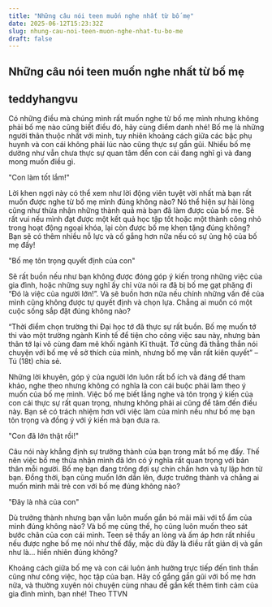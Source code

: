 ```yaml
---
title: "Những câu nói teen muốn nghe nhất từ bố mẹ"
date: 2025-06-12T15:23:32Z
slug: nhung-cau-noi-teen-muon-nghe-nhat-tu-bo-me
draft: false
---
```


## Những câu nói teen muốn nghe nhất từ bố mẹ

## teddyhangvu

Có những điều mà chúng mình rất muốn nghe từ bố mẹ mình nhưng không phải bố mẹ nào cũng biết điều đó, hãy cùng điểm danh nhé!
Bố mẹ là những người thân thuộc nhất với mình, tuy nhiên khoảng cách giữa các bậc phụ huynh và con cái không phải lúc nào cũng thực sự gần gũi. Nhiều bố mẹ dường như vẫn chưa thực sự quan tâm đến con cái đang nghĩ gì và đang mong muốn điều gì. 

"Con làm tốt lắm!"

Lời khen ngợi này có thể xem như lời động viên tuyệt vời nhất mà bạn rất muốn được nghe từ bố mẹ mình đúng không nào? Nó thể hiện sự hài lòng cũng như thừa nhận những thành quả mà bạn đã làm được của bố mẹ. Sẽ rất vui nếu mình đạt được một kết quả học tập tốt hoặc một thành công nhỏ trong hoạt động ngoại khóa, lại còn được bố mẹ khen tặng đúng không? Bạn sẽ có thêm nhiều nỗ lực và cố gắng hơn nữa nếu có sự ủng hộ của bố mẹ đấy!

"Bố mẹ tôn trọng quyết định của con"

Sẽ rất buồn nếu như bạn không được đóng góp ý kiến trong những việc của gia đình, hoặc những suy nghĩ ấy chỉ vừa nói ra đã bị bố mẹ gạt phăng đi “Đó là việc của người lớn!”. Và sẽ buồn hơn nữa nếu chính những vấn đề của mình cũng không được tự quyết định và chọn lựa. Chẳng ai muốn có một cuộc sống sắp đặt đúng không nào?



“Thời điểm chọn trường thi Đại học tớ đã thực sự rất buồn. Bố mẹ muốn tớ thi vào một trường ngành Kinh tế để tiện cho công việc sau này, nhưng bản thân tớ lại vô cùng đam mê khối ngành Kĩ thuật. Tớ cũng đã thẳng thắn nói chuyện với bố mẹ về sở thích của mình, nhưng bố mẹ vẫn rất kiên quyết” – Tú (18t) chia sẻ.

Những lời khuyên, góp ý của người lớn luôn rất bổ ích và đáng để tham khảo, nghe theo nhưng không có nghĩa là con cái buộc phải làm theo ý muốn của bố mẹ mình. Việc bố mẹ biết lắng nghe và tôn trọng ý kiến của con cái thực sự rất quan trọng, nhưng không phải ai cũng để tâm đến điều này. Bạn sẽ có trách nhiệm hơn với việc làm của mình nếu như bố mẹ bạn tôn trọng và đồng ý với ý kiến mà bạn đưa ra.

"Con đã lớn thật rồi!"

Câu nói này khẳng định sự trưởng thành của bạn trong mắt bố mẹ đấy. Thế nên việc bố mẹ thừa nhận mình đã lớn có ý nghĩa rất quan trọng với bản thân mỗi người. Bố mẹ bạn đang trông đợi sự chín chắn hơn và tự lập hơn từ bạn. Đồng thời, bạn cũng muốn lớn dần lên, được trưởng thành và chẳng ai muốn mình mãi trẻ con với bố mẹ đúng không nào? 



"Đây là nhà của con"

Dù trưởng thành nhưng bạn vẫn luôn muốn gắn bó mãi mãi với tổ ẩm của mình đúng không nào? Và bố mẹ cũng thế, họ cũng luôn muốn theo sát bước chân của con cái mình. Teen sẽ thấy an lòng và ấm áp hơn rất nhiều nếu được nghe bố mẹ nói như thế đấy, mặc dù đây là điều rất giản dị và gần như là… hiển nhiên đúng không?

Khoảng cách giữa bố mẹ và con cái luôn ảnh hưởng trực tiếp đến tình thần cũng như công việc, học tập của bạn. Hãy cố gắng gần gũi với bố mẹ hơn nữa, và thường xuyên nói chuyện cùng nhau để gắn kết thêm tình cảm của gia đình mình, bạn nhé!
Theo TTVN